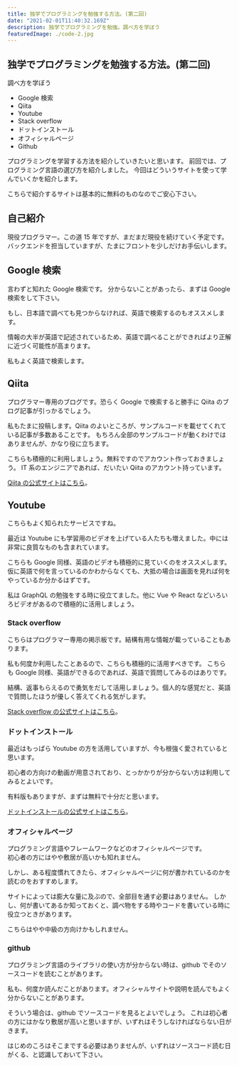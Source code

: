 ```yaml
---
title: 独学でプログラミングを勉強する方法。(第二回)
date: "2021-02-01T11:40:32.169Z"
description: 独学でプログラミングを勉強。調べ方を学ぼう
featuredImage: ./code-2.jpg
---
```


## 独学でプログラミングを勉強する方法。(第二回)

<p class="mt-8 mb-8">
調べ方を学ぼう
</p>

<div class="mt-8 mb-8">

- Google 検索
- Qiita
- Youtube
- Stack overflow
- ドットインストール
- オフィシャルページ
- Github

</div>

<p class="mb-16">
プログラミングを学習する方法を紹介していきたいと思います。
<a src='https://www.yas-ito.com/blog/learning-programming-language/'>前回</a>では、プログラミング言語の選び方を紹介しました。
今回はどういうサイトを使って学んでいくかを紹介します。
</p>
<p class="mb-16">
こちらで紹介するサイトは基本的に無料のものなのでご安心下さい。
</p>

## 自己紹介

<p class="mt-8 mb-16">
現役プログラマー。この道 15 年ですが、まだまだ現役を続けていく予定です。
バックエンドを担当していますが、たまにフロントを少しだけお手伝いします。
</p>

## Google 検索
<p class="mt-8 mb-16">
言わずと知れた Google 検索です。
分からないことがあったら、まずは Google 検索をして下さい。
</p>
<p class="mb-16">
もし、日本語で調べても見つからなければ、英語で検索するのもオススメします。
</p>
<p class="mb-16">
情報の大半が英語で記述されているため、英語で調べることができればより正解に近づく可能性が高まります。
</p>
<p class="mb-16">
私もよく英語で検索します。
</p>

## Qiita
<p class="mt-8 mb-8">
プログラマー専用のブログです。恐らく Google で検索すると勝手に Qiita のブログ記事が引っかるでしょう。
</p>
<p class="mb-16">
私もたまに投稿します。Qiita のよいところが、サンプルコードを載せてくれている記事が多数あることです。
もちろん全部のサンプルコードが動くわけではありませんが、かなり役に立ちます。
</p>
<p class="mb-8">
こちらも積極的に利用しましょう。無料ですのでアカウント作っておきましょう。
IT 系のエンジニアであれば、だいたい Qiita のアカウント持っています。
</p>

[Qiita の公式サイトはこちら](https://qiita.com/)。

## Youtube
<p class="mt-8 mb-8">
こちらもよく知られたサービスですね。
</p>
<p class="mb-16">
最近は Youtube にも学習用のビデオを上げている人たちも増えました。中には非常に良質なものも含まれています。
</p>
<p class="mb-16">
こちらも Google 同様、英語のビデオも積極的に見ていくのをオススメします。仮に英語で何を言っているのかわからなくても、大抵の場合は画面を見れば何をやっているか分かるはずです。
</p>
<p class="mb-16">
私は GraphQL の勉強をする時に役立てました。他に Vue や React などいろいろビデオがあるので積極的に活用しましょう。
</p>

### Stack overflow

<p class="mt-8 mb-8">
こちらはプログラマー専用の掲示板です。結構有用な情報が載っていることもあります。
</p>
<p class="mb-16">
私も何度か利用したことあるので、こちらも積極的に活用すべきです。
こちらも Google 同様、英語ができるのであれば、英語で質問してみるのはありです。
</p>
<p class="mb-8">
結構、返事もらえるので勇気をだして活用しましょう。個人的な感覚だと、英語で質問したほうが優しく答えてくれる気がします。
</p>

[Stack overflow の公式サイトはこちら](https://ja.stackoverflow.com/)。

### ドットインストール
<p class="mt-8 mb-8">
最近はもっぱら Youtube の方を活用していますが、今も根強く愛されていると思います。
</p>
<p class="mb-16">
初心者の方向けの動画が用意されており、とっかかりが分からない方は利用してみるとよいです。
</p>
<p class="mb-8">
有料版もありますが、まずは無料で十分だと思います。
</p>

[ドットインストールの公式サイトはこちら](https://dotinstall.com/)。

### オフィシャルページ
<p class="mt-8 mb-8">
プログラミング言語やフレームワークなどのオフィシャルページです。<br/>
初心者の方にはやや敷居が高いかも知れません。
</p>
<p class="mb-16">
しかし、ある程度慣れてきたら、オフィシャルページに何が書かれているのかを読むのをおすすめします。
</p>
<p class="mb-16">
サイトによっては膨大な量に及ぶので、全部目を通す必要はありません。
しかし、何が書いてあるか知っておくと、調べ物をする時やコードを書いている時に役立つときがあります。
</p>
<p class="mb-16">
こちらはやや中級の方向けかもしれません。
</p>

### github
<p class="mt-8 mb-8">
プログラミング言語のライブラリの使い方が分からない時は、github でそのソースコードを読むことがあります。
</p>
<p class="mb-16">
私も、何度か読んだことがあります。オフィシャルサイトや説明を読んでもよく分からないことがあります。
</p>
<p class="mb-16">
そういう場合は、github でソースコードを見るとよいでしょう。
これは初心者の方にはかなり敷居が高いと思いますが、いずれはそうしなければならない日がきます。
</p>
<p class="mb-16">
はじめのころはそこまでする必要はありませんが、いずれはソースコード読む日がくる、と認識しておいて下さい。
</p>
